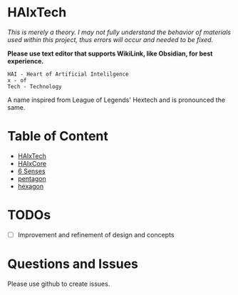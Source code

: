 # HAIxTech
*This is merely a theory. I may not fully understand the behavior of materials used within this project, thus errors will occur and needed to be fixed.*

**Please use text editor that supports WikiLink, like Obsidian, for best experience.**

```
HAI - Heart of Artificial Intelilgence
x - of
Tech - Technology
```

A name inspired from League of Legends' Hextech and is pronounced the same.
# Table of Content
- [HAIxTech](HAIxTech.md)
- [HAIxCore](HAIxCore.md)
- [6 Senses](6%20Senses.md)
- [pentagon](pentagon.md)
- [hexagon](hexagon.md)
# TODOs
- [ ] Improvement and refinement of design and concepts
# Questions and Issues
Please use github to create issues.